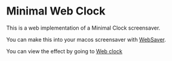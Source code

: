 # Minimal Web Clock

This is a web implementation of a Minimal Clock screensaver.

You can make this into your macos screensaver with [WebSaver](https://github.com/tlrobinson/WebSaver).

You can view the effect by going to [Web clock](https://adithyansv.github.io/minimal-web-clock/)

